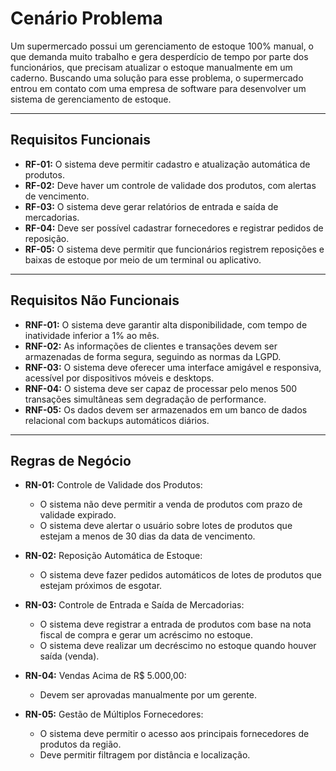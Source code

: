 # Cenário Problema

Um supermercado possui um gerenciamento de estoque 100% manual, o que demanda muito trabalho e gera desperdício de tempo por parte dos funcionários, que precisam atualizar o estoque manualmente em um caderno. Buscando uma solução para esse problema, o supermercado entrou em contato com uma empresa de software para desenvolver um sistema de gerenciamento de estoque.

---

## Requisitos Funcionais

- **RF-01:** O sistema deve permitir cadastro e atualização automática de produtos.
- **RF-02:** Deve haver um controle de validade dos produtos, com alertas de vencimento.
- **RF-03:** O sistema deve gerar relatórios de entrada e saída de mercadorias.
- **RF-04:** Deve ser possível cadastrar fornecedores e registrar pedidos de reposição.
- **RF-05:** O sistema deve permitir que funcionários registrem reposições e baixas de estoque por meio de um terminal ou aplicativo.

---

## Requisitos Não Funcionais

- **RNF-01:** O sistema deve garantir alta disponibilidade, com tempo de inatividade inferior a 1% ao mês.
- **RNF-02:** As informações de clientes e transações devem ser armazenadas de forma segura, seguindo as normas da LGPD.
- **RNF-03:** O sistema deve oferecer uma interface amigável e responsiva, acessível por dispositivos móveis e desktops.
- **RNF-04:** O sistema deve ser capaz de processar pelo menos 500 transações simultâneas sem degradação de performance.
- **RNF-05:** Os dados devem ser armazenados em um banco de dados relacional com backups automáticos diários.

---

## Regras de Negócio

- **RN-01:** Controle de Validade dos Produtos:
  - O sistema não deve permitir a venda de produtos com prazo de validade expirado.
  - O sistema deve alertar o usuário sobre lotes de produtos que estejam a menos de 30 dias da data de vencimento.

- **RN-02:** Reposição Automática de Estoque:
  - O sistema deve fazer pedidos automáticos de lotes de produtos que estejam próximos de esgotar.

- **RN-03:** Controle de Entrada e Saída de Mercadorias:
  - O sistema deve registrar a entrada de produtos com base na nota fiscal de compra e gerar um acréscimo no estoque.
  - O sistema deve realizar um decréscimo no estoque quando houver saída (venda).

- **RN-04:** Vendas Acima de R$ 5.000,00:
  - Devem ser aprovadas manualmente por um gerente.

- **RN-05:** Gestão de Múltiplos Fornecedores:
  - O sistema deve permitir o acesso aos principais fornecedores de produtos da região.
  - Deve permitir filtragem por distância e localização.

